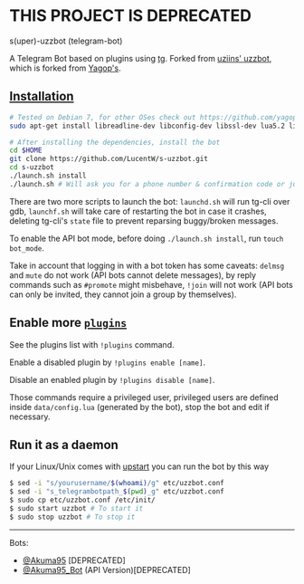 THIS PROJECT IS DEPRECATED
============

s(uper)-uzzbot (telegram-bot)

A Telegram Bot based on plugins using [tg](https://github.com/Rondoozle/tg). Forked from [uziins' uzzbot](https://github.com/uziins/uzzbot), which is forked from [Yagop's](https://github.com/yagop/telegram-bot).

[Installation](https://github.com/yagop/telegram-bot/wiki/Installation)
------------
```bash
# Tested on Debian 7, for other OSes check out https://github.com/yagop/telegram-bot/wiki/Installation
sudo apt-get install libreadline-dev libconfig-dev libssl-dev lua5.2 liblua5.2-dev libevent-dev make unzip git redis-server g++ libjansson-dev libpython-dev expat libexpat1-dev
```

```bash
# After installing the dependencies, install the bot
cd $HOME
git clone https://github.com/LucentW/s-uzzbot.git
cd s-uzzbot
./launch.sh install
./launch.sh # Will ask you for a phone number & confirmation code or just your bot token.
```

There are two more scripts to launch the bot: `launchd.sh` will run tg-cli over gdb, `launchf.sh` will take care of restarting the bot in case it crashes, deleting tg-cli's `state` file to prevent reparsing buggy/broken messages.

To enable the API bot mode, before doing `./launch.sh install`, run `touch bot_mode`.

Take in account that logging in with a bot token has some caveats: `delmsg` and `mute` do not work (API bots cannot delete messages), by reply commands such as `#promote` might misbehave, `!join` will not work (API bots can only be invited, they cannot join a group by themselves).

Enable more [`plugins`](https://github.com/LucentW/s-uzzbot/tree/master/plugins)
-------------
See the plugins list with `!plugins` command.

Enable a disabled plugin by `!plugins enable [name]`.

Disable an enabled plugin by `!plugins disable [name]`.

Those commands require a privileged user, privileged users are defined inside `data/config.lua` (generated by the bot), stop the bot and edit if necessary.


Run it as a daemon
------------
If your Linux/Unix comes with [upstart](http://upstart.ubuntu.com/) you can run the bot by this way
```bash
$ sed -i "s/yourusername/$(whoami)/g" etc/uzzbot.conf
$ sed -i "s_telegrambotpath_$(pwd)_g" etc/uzzbot.conf
$ sudo cp etc/uzzbot.conf /etc/init/
$ sudo start uzzbot # To start it
$ sudo stop uzzbot # To stop it
```


------------
Bots:

- [@Akuma95](https://telegram.me/Akuma_95) [DEPRECATED]
- [@Akuma95_Bot](https://telegram.me/Akuma95_bot) (API Version)[DEPRECATED]

